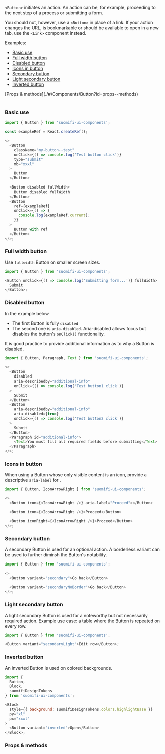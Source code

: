 `<Button>` initiates an action. An action can be, for example, proceeding to the next step of a process or submitting a form.

You should not, however, use a `<Button>` in place of a link. If your action changes the URL, is bookmarkable or should be available to open in a new tab, use the `<Link>` component instead.

Examples:

- [Basic use](./#/Components/Button?id=basic-use)
- [Full width button](./#/Components/Button?id=full-width-button)
- [Disabled button](./#/Components/Button?id=disabled-button)
- [Icons in button](./#/Components/Button?id=icons-in-button)
- [Secondary button](./#/Components/Button?id=secondary-button)
- [Light secondary button](./#/Components/Button?id=light-secondary-button)
- [Inverted button](./#/Components/Button?id=inverted-button)

<div style="margin-bottom: 40px">
  [Props & methods](./#/Components/Button?id=props--methods)
</div>

### Basic use

```js
import { Button } from 'suomifi-ui-components';

const exampleRef = React.createRef();

<>
  <Button
    className="my-button--test"
    onClick={() => console.log('Test button click')}
    type="submit"
    mb="xxxl"
  >
    Button
  </Button>

  <Button disabled fullWidth>
    Button disabled fullWidth
  </Button>
  <Button
    ref={exampleRef}
    onClick={() => {
      console.log(exampleRef.current);
    }}
  >
    Button with ref
  </Button>
</>;
```

### Full width button

Use `fullwidth` Button on smaller screen sizes.

```js
import { Button } from 'suomifi-ui-components';

<Button onClick={() => console.log('Submitting form...')} fullWidth>
  Submit
</Button>;
```

### Disabled button

In the example below

- The first Button is fully `disabled`
- The second one is `aria-disabled`. Aria-disabled allows focus but disables the button's `onClick()` functionality.

It is good practice to provide additional information as to why a Button is disabled.

```js
import { Button, Paragraph, Text } from 'suomifi-ui-components';

<>
  <Button
    disabled
    aria-describedby="additional-info"
    onClick={() => console.log('Test button1 click')}
  >
    Submit
  </Button>
  <Button
    aria-describedby="additional-info"
    aria-disabled={true}
    onClick={() => console.log('Test button2 click')}
  >
    Submit
  </Button>
  <Paragraph id="additional-info">
    <Text>You must fill all required fields before submitting</Text>
  </Paragraph>
</>;
```

### Icons in button

When using a Button whose only visible content is an icon, provide a descriptive `aria-label` for .

```js
import { Button, IconArrowRight } from 'suomifi-ui-components';

<>
  <Button icon={<IconArrowRight />} aria-label="Proceed"></Button>

  <Button icon={<IconArrowRight />}>Proceed</Button>

  <Button iconRight={<IconArrowRight />}>Proceed</Button>
</>;
```

### Secondary button

A secondary Button is used for an optional action. A borderless variant can be used to further diminsh the Button's notability.

```js
import { Button } from 'suomifi-ui-components';

<>
  <Button variant="secondary">Go back</Button>

  <Button variant="secondaryNoBorder">Go back</Button>
</>;
```

### Light secondary button

A light secondary Button is used for a noteworthy but not necessarily required action. Example use case: a table where the Button is repeated on every row.

```js
import { Button } from 'suomifi-ui-components';

<Button variant="secondaryLight">Edit row</Button>;
```

### Inverted button

An inverted Button is used on colored backgrounds.

```js
import {
  Button,
  Block,
  suomifiDesignTokens
} from 'suomifi-ui-components';

<Block
  style={{ background: suomifiDesignTokens.colors.highlightBase }}
  py="xl"
  px="xxxl"
>
  <Button variant="inverted">Open</Button>
</Block>;
```

### Props & methods
